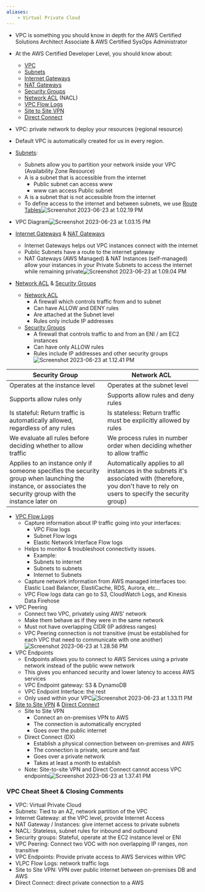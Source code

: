 ```yaml
---
aliases:
	- Virtual Private Cloud
---
```

- VPC is something you should know in depth for the AWS Certified Solutions Architect Associate & AWS Certified SysOps Administrator
- At the AWS Certified Developer Level, you should know about:
	- [VPC](.md)
	- [Subnets](Subnets.md)
	- [Internet Gateways](Internet%20Gateways.md)
	- [NAT Gateways](NAT%20Gateways)
	- [Security Groups](../EC2/Security%20Groups.md)
	- [Network ACL](Network%20ACL) (NACL)
	- [VPC Flow Logs](VPC%20Flow%20Logs)
	- [Site to Site VPN](Site%20to%20Site%20VPN)
	- [Direct Connect](Direct%20Connect)

- VPC: private network to deploy your resources (regional resource)
- Default VPC is automatically created for us in every region.
- [Subnets](Subnets.md):
	- Subnets allow you to partition your network inside your VPC (Availability Zone Resource)
	- A [](Subnets.md#^d34127%7CPublic%20Subnet) is a subnet that is accessible from the internet
		- Public subnet can access www
		- www can access Public subnet
	- A [](Subnets.md#^ecf709%7CPrivate%20Subnet) is a subnet that is not accessible from the internet
	- To define access to the internet and between subnets, we use [Route Tables](Route%20Tables)![Screenshot 2023-06-23 at 1.02.19 PM](../images%201/Screenshot%202023-06-23%20at%201.02.19%20PM.png)
- VPC Diagram![Screenshot 2023-06-23 at 1.03.15 PM](../images%201/Screenshot%202023-06-23%20at%201.03.15%20PM.png)
- [Internet Gateways](Internet%20Gateways.md) & [NAT Gateways](NAT%20Gateways)
	- Internet Gateways helps out VPC instances connect with the internet
	- Public Subnets have a route to the internet gateway
	- NAT Gateways (AWS Managed) & NAT Instances (self-managed) allow your instances in your Private Subnets to access the internet while remaining private![Screenshot 2023-06-23 at 1.09.04 PM](../images%201/Screenshot%202023-06-23%20at%201.09.04%20PM.png)
- [Network ACL](Network%20ACL) & [Security Groups](../EC2/Security%20Groups.md)
	- [Network ACL](Network%20ACL)
		- A firewall which controls traffic from and to subnet
		- Can have ALLOW and DENY rules
		- Are attached at the Subnet level
		- Rules only include IP addresses
	- [Security Groups](../EC2/Security%20Groups.md)
		- A firewall that controls traffic to and from an ENI / am EC2 instances
		- Can have only ALLOW rules
		- Rules include IP addresses and other security groups![Screenshot 2023-06-23 at 1.12.41 PM](../images%201/Screenshot%202023-06-23%20at%201.12.41%20PM.png)

Security Group | Network ACL
---|--- 
Operates at the instance level | Operates at the subnet level
Supports allow rules only | Supports allow rules and deny rules
Is stateful: Return traffic is automatically allowed, regardless of any rules | Is stateless: Return traffic must be explicitly allowed by rules
We evaluate all rules before deciding whether to allow traffic | We process rules in number order when deciding whether to allow traffic
Applies to an instance only if someone specifies the security group when launching the instance, or associates the security group with the instance later on | Automatically applies to all instances in the subnets it's associated with (therefore, you don't have to rely on users to specify the security group)

- [VPC Flow Logs](VPC%20Flow%20Logs)
	- Capture information about IP traffic going into your interfaces:
		- VPC Flow logs
		- Subnet Flow logs
		- Elastic Network Interface Flow logs
	- Helps to monitor & troubleshoot connectivity issues.
		- Example:
		- Subnets to internet
		- Subnets to subnets
		- Internet to Subnets
	- Capture network information from AWS managed interfaces too: Elastic Load Balancer, ElastiCache, RDS, Aurora, etc...
	- VPC Flow logs data can go to S3, CloudWatch Logs, and Kinesis Data Firehose
- VPC Peering
	- Connect two VPC, privately using AWS' network
	- Make them behave as if they were in the same network
	- Must not have overlapping CIDR (IP address ranges)
	- VPC Peering connection is not transitive (must be established for each VPC that need to communicate with one another)![Screenshot 2023-06-23 at 1.28.56 PM](../images%201/Screenshot%202023-06-23%20at%201.28.56%20PM.png)
- VPC Endpoints
	- Endpoints allows you to connect to AWS Services using a private network instead of the public www network
	- This gives you enhanced security and lower latency to access AWS services
	- VPC Endpoint gateway: S3 & DynamoDB
	- VPC Endpoint Interface: the rest
	- Only used within your VPC![Screenshot 2023-06-23 at 1.33.11 PM](../images%201/Screenshot%202023-06-23%20at%201.33.11%20PM.png)
- [Site to Site VPN](Site%20to%20Site%20VPN) & [Direct Connect](Direct%20Connect)
	- Site to Site VPN
		- Connect an on-premises VPN to AWS
		- The connection is automatically encrypted
		- Goes over the public internet
	- Direct Connect (DX)
		- Establish a physical connection between on-premises and AWS
		- The connection is private, secure and fast
		- Goes over a private network
		- Takes at least a month to establish
	- Note: Site-to-site VPN and Direct Connect cannot access VPC endpoints![Screenshot 2023-06-23 at 1.37.41 PM](../images%201/Screenshot%202023-06-23%20at%201.37.41%20PM.png)

### VPC Cheat Sheet & Closing Comments
- VPC: Virtual Private Cloud
- Subnets: Tied to an AZ, network partition of the VPC
- Internet Gateway: at the VPC level, provide Internet Access
- NAT Gateway / Instances: give internet access to private subnets
- NACL: Stateless, subnet rules for inbound and outbound
- Security groups: Stateful, operate at the EC2 instance level or ENI
- VPC Peering: Connect two VOC with non overlapping IP ranges, non transitive
- VPC Endpoints: Provide private access to AWS Services within VPC
- VLPC Flow Logs: network traffic logs
- Site to Site VPN: VPN over public internet between on-premises DB and AWS
- Direct Connect: direct private connection to a AWS
